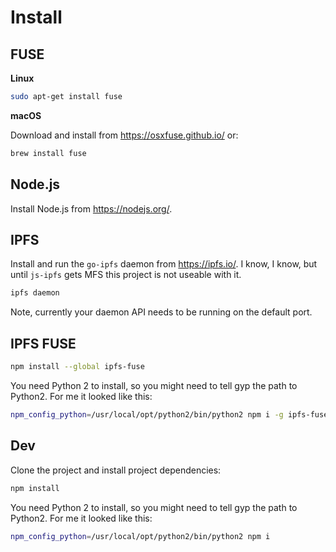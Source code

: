 # Install

## FUSE

**Linux**

```sh
sudo apt-get install fuse
```

**macOS**

Download and install from https://osxfuse.github.io/ or:

```sh
brew install fuse
```

## Node.js

Install Node.js from https://nodejs.org/.

## IPFS

Install and run the `go-ipfs` daemon from https://ipfs.io/. I know, I know, but until `js-ipfs` gets MFS this project is not useable with it.

```sh
ipfs daemon
```

Note, currently your daemon API needs to be running on the default port.

## IPFS FUSE

```sh
npm install --global ipfs-fuse
```

You need Python 2 to install, so you might need to tell gyp the path to Python2. For me it looked like this:

```sh
npm_config_python=/usr/local/opt/python2/bin/python2 npm i -g ipfs-fuse
```

## Dev

Clone the project and install project dependencies:

```sh
npm install
```

You need Python 2 to install, so you might need to tell gyp the path to Python2. For me it looked like this:

```sh
npm_config_python=/usr/local/opt/python2/bin/python2 npm i
```
